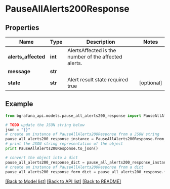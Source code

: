 # PauseAllAlerts200Response


## Properties
Name | Type | Description | Notes
------------ | ------------- | ------------- | -------------
**alerts_affected** | **int** | AlertsAffected is the number of the affected alerts. | 
**message** | **str** |  | 
**state** | **str** | Alert result state required true | [optional] 

## Example

```python
from bgrafana_api.models.pause_all_alerts200_response import PauseAllAlerts200Response

# TODO update the JSON string below
json = "{}"
# create an instance of PauseAllAlerts200Response from a JSON string
pause_all_alerts200_response_instance = PauseAllAlerts200Response.from_json(json)
# print the JSON string representation of the object
print PauseAllAlerts200Response.to_json()

# convert the object into a dict
pause_all_alerts200_response_dict = pause_all_alerts200_response_instance.to_dict()
# create an instance of PauseAllAlerts200Response from a dict
pause_all_alerts200_response_form_dict = pause_all_alerts200_response.from_dict(pause_all_alerts200_response_dict)
```
[[Back to Model list]](../README.md#documentation-for-models) [[Back to API list]](../README.md#documentation-for-api-endpoints) [[Back to README]](../README.md)



